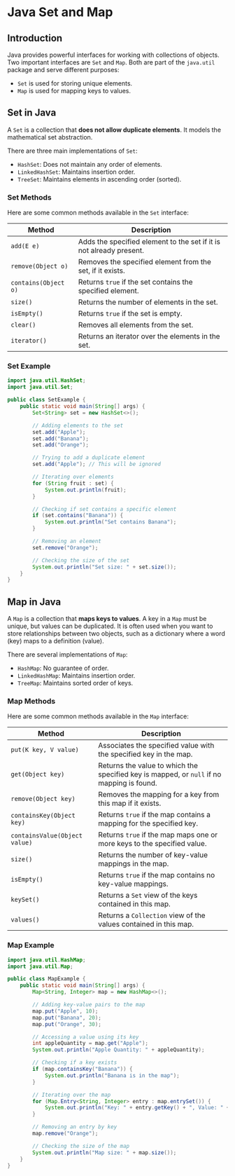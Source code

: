 # Java Set and Map

## Introduction
Java provides powerful interfaces for working with collections of objects. Two important interfaces are `Set` and `Map`. Both are part of the `java.util` package and serve different purposes:
- `Set` is used for storing unique elements.
- `Map` is used for mapping keys to values.

## Set in Java
A `Set` is a collection that **does not allow duplicate elements**. It models the mathematical set abstraction.

There are three main implementations of `Set`:
- `HashSet`: Does not maintain any order of elements.
- `LinkedHashSet`: Maintains insertion order.
- `TreeSet`: Maintains elements in ascending order (sorted).

### Set Methods
Here are some common methods available in the `Set` interface:

| Method | Description |
|--------|-------------|    
| `add(E e)` | Adds the specified element to the set if it is not already present. |
| `remove(Object o)` | Removes the specified element from the set, if it exists. |
| `contains(Object o)` | Returns `true` if the set contains the specified element. |
| `size()` | Returns the number of elements in the set. |
| `isEmpty()` | Returns `true` if the set is empty. |
| `clear()` | Removes all elements from the set. |
| `iterator()` | Returns an iterator over the elements in the set. |

### Set Example
```java
import java.util.HashSet;
import java.util.Set;

public class SetExample {
    public static void main(String[] args) {
        Set<String> set = new HashSet<>();

        // Adding elements to the set
        set.add("Apple");
        set.add("Banana");
        set.add("Orange");

        // Trying to add a duplicate element
        set.add("Apple"); // This will be ignored

        // Iterating over elements
        for (String fruit : set) {
            System.out.println(fruit);
        }

        // Checking if set contains a specific element
        if (set.contains("Banana")) {
            System.out.println("Set contains Banana");
        }

        // Removing an element
        set.remove("Orange");

        // Checking the size of the set
        System.out.println("Set size: " + set.size());
    }
}
```

## Map in Java
A `Map` is a collection that **maps keys to values**. A key in a `Map` must be unique, but values can be duplicated. It is often used when you want to store relationships between two objects, such as a dictionary where a word (key) maps to a definition (value).

There are several implementations of `Map`:
- `HashMap`: No guarantee of order.
- `LinkedHashMap`: Maintains insertion order.
- `TreeMap`: Maintains sorted order of keys.

### Map Methods
Here are some common methods available in the `Map` interface:

| Method | Description |
|--------|-------------|
| `put(K key, V value)` | Associates the specified value with the specified key in the map. |
| `get(Object key)` | Returns the value to which the specified key is mapped, or `null` if no mapping is found. |
| `remove(Object key)` | Removes the mapping for a key from this map if it exists. |
| `containsKey(Object key)` | Returns `true` if the map contains a mapping for the specified key. |
| `containsValue(Object value)` | Returns `true` if the map maps one or more keys to the specified value. |
| `size()` | Returns the number of key-value mappings in the map. |
| `isEmpty()` | Returns `true` if the map contains no key-value mappings. |
| `keySet()` | Returns a `Set` view of the keys contained in this map. |
| `values()` | Returns a `Collection` view of the values contained in this map. |

### Map Example
```java
import java.util.HashMap;
import java.util.Map;

public class MapExample {
    public static void main(String[] args) {
        Map<String, Integer> map = new HashMap<>();

        // Adding key-value pairs to the map
        map.put("Apple", 10);
        map.put("Banana", 20);
        map.put("Orange", 30);

        // Accessing a value using its key
        int appleQuantity = map.get("Apple");
        System.out.println("Apple Quantity: " + appleQuantity);

        // Checking if a key exists
        if (map.containsKey("Banana")) {
            System.out.println("Banana is in the map");
        }

        // Iterating over the map
        for (Map.Entry<String, Integer> entry : map.entrySet()) {
            System.out.println("Key: " + entry.getKey() + ", Value: " + entry.getValue());
        }

        // Removing an entry by key
        map.remove("Orange");

        // Checking the size of the map
        System.out.println("Map size: " + map.size());
    }
}
```